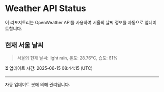 
# Weather API Status

이 리포지토리는 OpenWeather API를 사용하여 서울의 날씨 정보를 자동으로 업데이트합니다.

## 현재 서울 날씨
> 서울의 현재 날씨: light rain, 온도: 28.76°C, 습도: 61%

⏳ 업데이트 시간: 2025-06-15 08:44:15 (UTC)

---
자동 업데이트 봇에 의해 관리됩니다.
